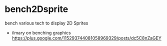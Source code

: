 bench2Dsprite
=============

bench various tech to display 2D Sprites

* ilmary on benching graphics https://plus.google.com/115293744081058969329/posts/dc5C8nZaGEY